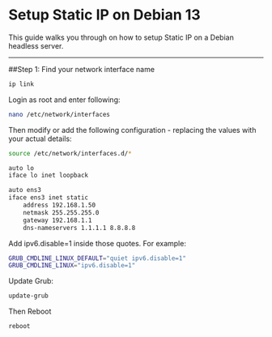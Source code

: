 # Setup Static IP on Debian 13

This guide walks you through on how to setup Static IP on a Debian headless server.

---

##Step 1: Find your network interface name

```bash
ip link
```


Login as root and enter following:

```bash
nano /etc/network/interfaces
```

Then modify or add the following configuration - replacing the values with your actual details:

```bash
source /etc/network/interfaces.d/*

auto lo
iface lo inet loopback

auto ens3
iface ens3 inet static
    address 192.168.1.50
    netmask 255.255.255.0
    gateway 192.168.1.1
    dns-nameservers 1.1.1.1 8.8.8.8
```

Add ipv6.disable=1 inside those quotes. For example:

```bash
GRUB_CMDLINE_LINUX_DEFAULT="quiet ipv6.disable=1"
GRUB_CMDLINE_LINUX="ipv6.disable=1"
```

Update Grub:

```bash
update-grub
```

Then Reboot

```bash
reboot
```
